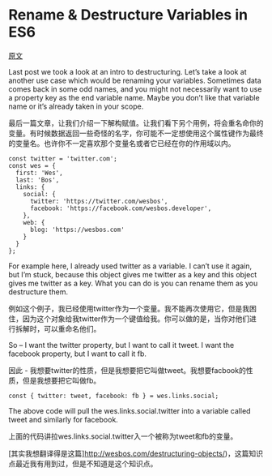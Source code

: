 # Rename & Destructure Variables in ES6 #

[原文](http://wesbos.com/destructuring-renaming/)

Last post we took a look at an intro to destructuring. Let’s take a look at another use case which would be renaming your variables. Sometimes data comes back in some odd names, and you might not necessarily want to use a property key as the end variable name. Maybe you don’t like that variable name or it’s already taken in your scope.

最后一篇文章，让我们介绍一下解构赋值。让我们看下另个用例，将会重名命你的变量。有时候数据返回一些奇怪的名字，你可能不一定想使用这个属性键作为最终的变量名。也许你不一定喜欢那个变量名或者它已经在你的作用域以内。


```
const twitter = 'twitter.com';
const wes = {
  first: 'Wes',
  last: 'Bos',
  links: {
    social: {
      twitter: 'https://twitter.com/wesbos',
      facebook: 'https://facebook.com/wesbos.developer',
    },
    web: {
      blog: 'https://wesbos.com'
    }
  }
};
```

For example here, I already used twitter as a variable. I can’t use it again, but I’m stuck, because this object gives me twitter as a key and this object gives me twitter as a key. What you can do is you can rename them as you destructure them.

例如这个例子，我已经使用twitter作为一个变量。我不能再次使用它，但是我困住，因为这个对象给我twitter作为一个键值给我。你可以做的是，当你对他们进行拆解时，可以重命名他们。

So – I want the twitter property, but I want to call it tweet. I want the facebook property, but I want to call it fb.

因此 - 我想要twitter的性质，但是我想要把它叫做tweet。我想要facbook的性质，但是我想要把它叫做fb。


```
const { twitter: tweet, facebook: fb } = wes.links.social;
```

The above code will pull the wes.links.social.twitter into a variable called tweet and similarly for facebook.

上面的代码讲拉wes.links.social.twitter入一个被称为tweet和fb的变量。

[其实我想翻译得是这篇]http://wesbos.com/destructuring-objects/)，这篇知识点最近我有用到过，但是不知道是这个知识点。

